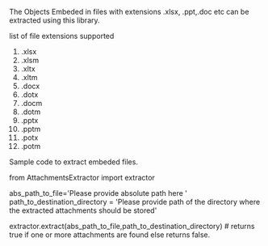 The Objects Embeded in files with extensions .xlsx, .ppt,.doc etc can be extracted using this library. 


list of file extensions supported 
1. .xlsx
2. .xlsm
3. .xltx
4. .xltm
5. .docx
6. .dotx
7. .docm
8. .dotm
9. .pptx
10. .pptm
11. .potx
12. .potm



Sample code to extract embeded files. 



from AttachmentsExtractor import extractor


abs_path_to_file='Please provide absolute path here '
path_to_destination_directory = 'Please provide path of the directory where the extracted attachments should be stored' 


extractor.extract(abs_path_to_file,path_to_destination_directory) # returns true if one or more attachments  are found else returns false.